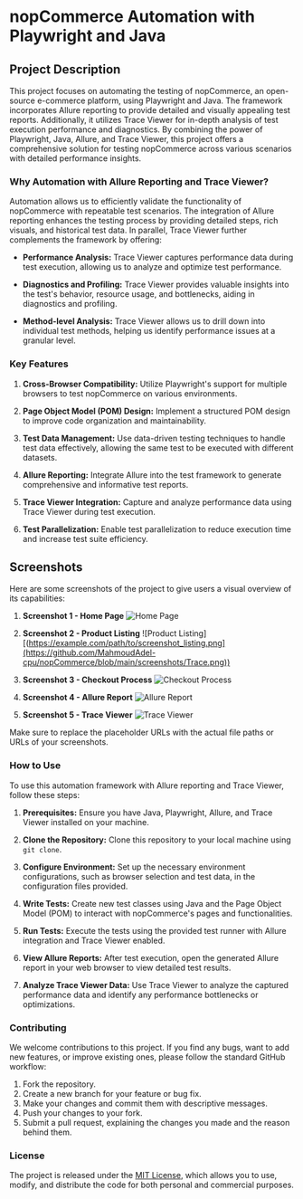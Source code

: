 # nopCommerce Automation with Playwright and Java

## Project Description

This project focuses on automating the testing of nopCommerce, an open-source e-commerce platform, using Playwright and Java. The framework incorporates Allure reporting to provide detailed and visually appealing test reports. Additionally, it utilizes Trace Viewer for in-depth analysis of test execution performance and diagnostics. By combining the power of Playwright, Java, Allure, and Trace Viewer, this project offers a comprehensive solution for testing nopCommerce across various scenarios with detailed performance insights.

### Why Automation with Allure Reporting and Trace Viewer?

Automation allows us to efficiently validate the functionality of nopCommerce with repeatable test scenarios. The integration of Allure reporting enhances the testing process by providing detailed steps, rich visuals, and historical test data. In parallel, Trace Viewer further complements the framework by offering:

- **Performance Analysis:** Trace Viewer captures performance data during test execution, allowing us to analyze and optimize test performance.

- **Diagnostics and Profiling:** Trace Viewer provides valuable insights into the test's behavior, resource usage, and bottlenecks, aiding in diagnostics and profiling.

- **Method-level Analysis:** Trace Viewer allows us to drill down into individual test methods, helping us identify performance issues at a granular level.

### Key Features

1. **Cross-Browser Compatibility:** Utilize Playwright's support for multiple browsers to test nopCommerce on various environments.

2. **Page Object Model (POM) Design:** Implement a structured POM design to improve code organization and maintainability.

3. **Test Data Management:** Use data-driven testing techniques to handle test data effectively, allowing the same test to be executed with different datasets.

4. **Allure Reporting:** Integrate Allure into the test framework to generate comprehensive and informative test reports.

5. **Trace Viewer Integration:** Capture and analyze performance data using Trace Viewer during test execution.

6. **Test Parallelization:** Enable test parallelization to reduce execution time and increase test suite efficiency.

## Screenshots

Here are some screenshots of the project to give users a visual overview of its capabilities:

1. **Screenshot 1 - Home Page**
   ![Home Page](https://example.com/path/to/screenshot_home.png)

2. **Screenshot 2 - Product Listing**
   ![Product Listing][(https://example.com/path/to/screenshot_listing.png](https://github.com/MahmoudAdel-cpu/nopCommerce/blob/main/screenshots/Trace.png))

3. **Screenshot 3 - Checkout Process**
   ![Checkout Process](https://example.com/path/to/screenshot_checkout.png)

4. **Screenshot 4 - Allure Report**
   ![Allure Report](https://example.com/path/to/screenshot_allure_report.png)

5. **Screenshot 5 - Trace Viewer**
   ![Trace Viewer](https://example.com/path/to/screenshot_trace_viewer.png)

Make sure to replace the placeholder URLs with the actual file paths or URLs of your screenshots.

### How to Use

To use this automation framework with Allure reporting and Trace Viewer, follow these steps:

1. **Prerequisites:** Ensure you have Java, Playwright, Allure, and Trace Viewer installed on your machine.

2. **Clone the Repository:** Clone this repository to your local machine using `git clone`.

3. **Configure Environment:** Set up the necessary environment configurations, such as browser selection and test data, in the configuration files provided.

4. **Write Tests:** Create new test classes using Java and the Page Object Model (POM) to interact with nopCommerce's pages and functionalities.

5. **Run Tests:** Execute the tests using the provided test runner with Allure integration and Trace Viewer enabled.

6. **View Allure Reports:** After test execution, open the generated Allure report in your web browser to view detailed test results.

7. **Analyze Trace Viewer Data:** Use Trace Viewer to analyze the captured performance data and identify any performance bottlenecks or optimizations.

### Contributing

We welcome contributions to this project. If you find any bugs, want to add new features, or improve existing ones, please follow the standard GitHub workflow:

1. Fork the repository.
2. Create a new branch for your feature or bug fix.
3. Make your changes and commit them with descriptive messages.
4. Push your changes to your fork.
5. Submit a pull request, explaining the changes you made and the reason behind them.

### License

The project is released under the [MIT License](https://opensource.org/licenses/MIT), which allows you to use, modify, and distribute the code for both personal and commercial purposes.
